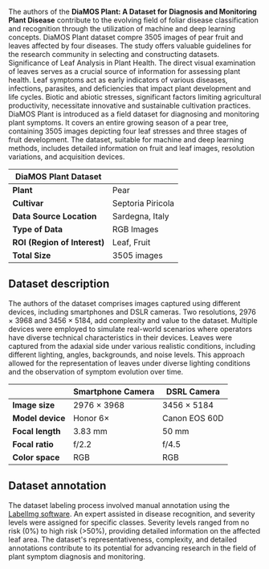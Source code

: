 The authors of the **DiaMOS Plant: A Dataset for Diagnosis and Monitoring Plant Disease** contribute to the evolving field of foliar disease classification and recognition through the utilization of machine and deep learning concepts. DiaMOS Plant dataset compre 3505 images of pear fruit and leaves affected by four diseases.
The study offers valuable guidelines for the research community in selecting and constructing datasets.
Significance of Leaf Analysis in Plant Health. The direct visual examination of leaves serves as a crucial source of information for assessing plant health. Leaf symptoms act as early indicators of various diseases, infections, parasites, and deficiencies that impact plant development and life cycles. Biotic and abiotic stresses, significant factors limiting agricultural productivity, necessitate innovative and sustainable cultivation practices.
DiaMOS Plant is introduced as a field dataset for diagnosing and monitoring plant symptoms. It covers an entire growing season of a pear tree, containing 3505 images depicting four leaf stresses and three stages of fruit development. The dataset, suitable for machine and deep learning methods, includes detailed information on fruit and leaf images, resolution variations, and acquisition devices.

| **DiaMOS Plant Dataset**     |                   |
| ---------------------------- | ----------------- |
| **Plant**                    | Pear              |
| **Cultivar**                 | Septoria Piricola |
| **Data Source Location**     | Sardegna, Italy   |
| **Type of Data**             | RGB Images        |
| **ROI (Region of Interest)** | Leaf, Fruit       |
| **Total Size**               | 3505 images       |

## Dataset description

The authors of the dataset comprises images captured using different devices, including smartphones and DSLR cameras. Two resolutions, 2976 × 3968 and 3456 × 5184, add complexity and value to the dataset. Multiple devices were employed to simulate real-world scenarios where operators have diverse technical characteristics in their devices. Leaves were captured from the adaxial side under various realistic conditions, including different lighting, angles, backgrounds, and noise levels. This approach allowed for the representation of leaves under diverse lighting conditions and the observation of symptom evolution over time.

|                  | Smartphone Camera | DSRL Camera   |
| ---------------- | ----------------- | ------------- |
| **Image size**   | 2976 × 3968       | 3456 × 5184   |
| **Model device** | Honor 6×          | Canon EOS 60D |
| **Focal length** | 3.83 mm           | 50 mm         |
| **Focal ratio**  | f/2.2             | f/4.5         |
| **Color space**  | RGB               | RGB           |

## Dataset annotation

The dataset labeling process involved manual annotation using the [LabelImg software](https://github.com/tzutalin/labelImg). An expert assisted in disease recognition, and severity levels were assigned for specific classes. Severity levels ranged from no risk (0%) to high risk (>50%), providing detailed information on the affected leaf area.
The dataset's representativeness, complexity, and detailed annotations contribute to its potential for advancing research in the field of plant symptom diagnosis and monitoring.
